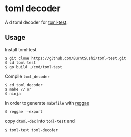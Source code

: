 # toml decoder

A d toml decoder for [toml-test](https://github.com/BurntSushi/toml-test).

## Usage
Install toml-test
```
$ git clone https://github.com/BurntSushi/toml-test.git
$ cd toml-test
$ go build ./cmd/toml-test
```

Compile `toml_decoder`
```
$ cd toml_decoder
$ make // or
$ ninja
```
In order to generate `makefile` with [reggae](https://github.com/atilaneves/reggae/blob/master/doc/export.md)
```
$ reggae --export
```

copy `dtoml-dec` into `toml-test` and
```
$ toml-test toml-decoder
```
